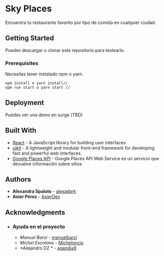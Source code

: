 # Sky Places

Encuentra tu restaurante favorito por tipo de comida en cualquier ciudad.

## Getting Started

Puedes descargar o clonar este repositorio para testearlo.

### Prerequisites

Necesitas tener instalado npm o yarn. 

```
npm install o yarn install// 
npm run start o yarn start // 
```



## Deployment

Puedes ver una demo en surge (TBD)

## Built With

* [React](https://reactjs.org/) - A JavaScript library for building user interfaces
* [uikit](https://getuikit.com/) - A lightweight and modular front-end framework
for developing fast and powerful web interfaces.
* [Google Places API](https://developers.google.com/maps/documentation/javascript/tutorial?hl=es-419) - Google Places API Web Service es un servicio que devuelve información sobre sitios


## Authors

* **Alexandra Spalato** - [alexadark](https://github.com/alexadark)
* **Asier Pérez** - [AsierDev](https://github.com/AsierDev)


## Acknowledgments

* ###  Ayuda en el proyecto 

    * *Manuel Barzi* - [manuelbarzi](https://github.com/manuelbarzi)
    * *Michel Escolano* - [Micheloncio](https://github.com/Micheloncio)
    * *Alejandro DZ * - [agandia9](https://github.com/agandia9)

